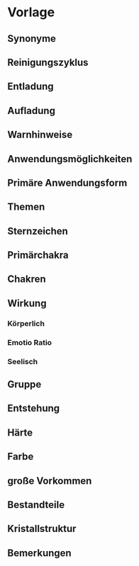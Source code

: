 # Vorlage
## Synonyme

## Reinigungszyklus

## Entladung

## Aufladung

## Warnhinweise

## Anwendungsmöglichkeiten

## Primäre Anwendungsform

## Themen
## Sternzeichen

## Primärchakra

## Chakren

## Wirkung
### Körperlich

### Emotio Ratio

### Seelisch

## Gruppe

## Entstehung

## Härte 

## Farbe

## große Vorkommen

## Bestandteile

## Kristallstruktur

## Bemerkungen